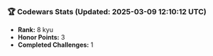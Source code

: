 ### 🏆 Codewars Stats (Updated: 2025-03-09 12:10:12 UTC)

- **Rank:** 8 kyu
- **Honor Points:** 3
- **Completed Challenges:** 1
